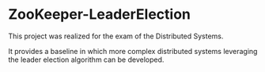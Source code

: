 # ZooKeeper-LeaderElection
This project was realized for the exam of the Distributed Systems. 

It provides a baseline in which more complex distributed systems leveraging the leader election algorithm can be developed.
